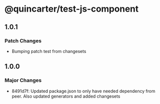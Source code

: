 # @quincarter/test-js-component

## 1.0.1

### Patch Changes

- Bumping patch test from changesets

## 1.0.0

### Major Changes

- 8491d7f: Updated package.json to only have needed dependency from peer. Also updated generators and added changesets
